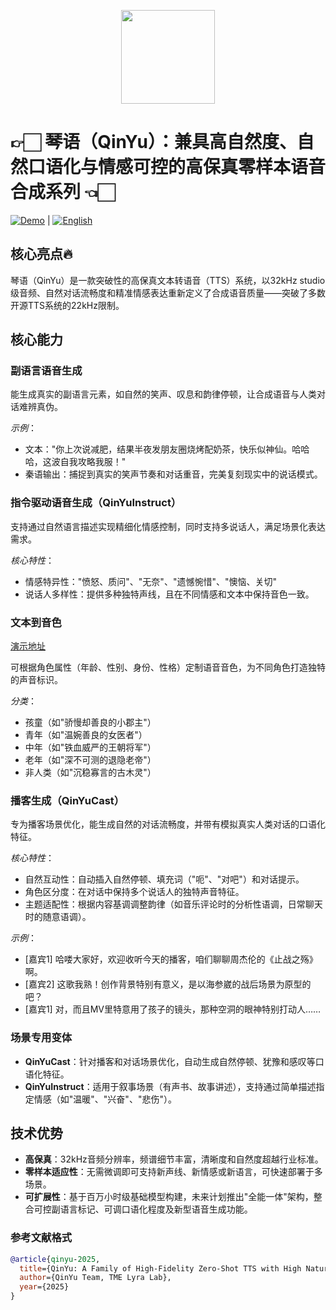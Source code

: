 <p align="center">
    <img src="static\images\logo.png" width="150"/>
<p>

<p align="center">
  
# 👉🏻 琴语（QinYu）：兼具高自然度、自然口语化与情感可控的高保真零样本语音合成系列 👈🏻  

<a href="http://tme-lyra-lab.github.io/"><img src="https://img.shields.io/badge/Demo-Try%20Now-blue" alt="Demo"></a> | <a href="README_zh.md"><img src="https://img.shields.io/badge/Language-English-green" alt="English"></a>

## 核心亮点🔥  
琴语（QinYu）是一款突破性的高保真文本转语音（TTS）系统，以32kHz studio级音频、自然对话流畅度和精准情感表达重新定义了合成语音质量——突破了多数开源TTS系统的22kHz限制。  


## 核心能力  
### 副语言语音生成  
能生成真实的副语言元素，如自然的笑声、叹息和韵律停顿，让合成语音与人类对话难辨真伪。  

*示例*：  
- 文本："你上次说减肥，结果半夜发朋友圈烧烤配奶茶，快乐似神仙。哈哈哈，这波自我攻略我服！"  
- 秦语输出：捕捉到真实的笑声节奏和对话重音，完美复刻现实中的说话模式。  


### 指令驱动语音生成（QinYuInstruct）  
支持通过自然语言描述实现精细化情感控制，同时支持多说话人，满足场景化表达需求。  

*核心特性*：  
- 情感特异性："愤怒、质问"、"无奈"、"遗憾惋惜"、"懊恼、关切"  
- 说话人多样性：提供多种独特声线，且在不同情感和文本中保持音色一致。  


### 文本到音色  
[演示地址](https://tme-lyra-lab.github.io/QinYu-AutoBook/)

可根据角色属性（年龄、性别、身份、性格）定制语音音色，为不同角色打造独特的声音标识。  

*分类*：  
- 孩童（如"骄慢却善良的小郡主"）  
- 青年（如"温婉善良的女医者"）  
- 中年（如"铁血威严的王朝将军"）  
- 老年（如"深不可测的退隐老帝"）  
- 非人类（如"沉稳寡言的古木灵"）  


### 播客生成（QinYuCast）  
专为播客场景优化，能生成自然的对话流畅度，并带有模拟真实人类对话的口语化特征。  

*核心特性*：  
- 自然互动性：自动插入自然停顿、填充词（"呃"、"对吧"）和对话提示。  
- 角色区分度：在对话中保持多个说话人的独特声音特征。  
- 主题适配性：根据内容基调调整韵律（如音乐评论时的分析性语调，日常聊天时的随意语调）。  

*示例*：  
- [嘉宾1] 哈喽大家好，欢迎收听今天的播客，咱们聊聊周杰伦的《止战之殇》啊。  
- [嘉宾2] 这歌我熟！创作背景特别有意义，是以海参崴的战后场景为原型的吧？  
- [嘉宾1] 对，而且MV里特意用了孩子的镜头，那种空洞的眼神特别打动人……  


### 场景专用变体  
- **QinYuCast**：针对播客和对话场景优化，自动生成自然停顿、犹豫和感叹等口语化特征。  
- **QinYuInstruct**：适用于叙事场景（有声书、故事讲述），支持通过简单描述指定情感（如"温暖"、"兴奋"、"悲伤"）。  


## 技术优势  
- **高保真**：32kHz音频分辨率，频谱细节丰富，清晰度和自然度超越行业标准。  
- **零样本适应性**：无需微调即可支持新声线、新情感或新语言，可快速部署于多场景。  
- **可扩展性**：基于百万小时级基础模型构建，未来计划推出"全能一体"架构，整合可控副语言标记、可调口语化程度及新型语音生成功能。  


### 参考文献格式
```bibtex
@article{qinyu-2025,  
  title={QinYu: A Family of High-Fidelity Zero-Shot TTS with High Naturalness, Spontaneous Colloquialism, and Emotional Control},  
  author={QinYu Team, TME Lyra Lab},  
  year={2025}  
}
```